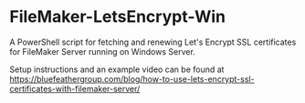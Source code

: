 # FileMaker-LetsEncrypt-Win
A PowerShell script for fetching and renewing Let's Encrypt SSL certificates for FileMaker Server running on Windows Server.

Setup instructions and an example video can be found at https://bluefeathergroup.com/blog/how-to-use-lets-encrypt-ssl-certificates-with-filemaker-server/
